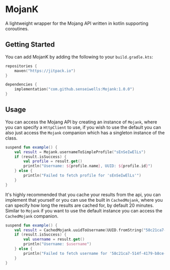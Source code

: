 # MojanK

A lightweight wrapper for the Mojang API written in kotlin supporting coroutines.

## Getting Started

You can add MojanK by adding the following to your `build.gradle.kts`:

```kts
repositories {
    maven("https://jitpack.io")
}

dependencies {
    implementation("com.github.senseiwells:Mojank:1.0.0")
}
```

## Usage

You can access the Mojang API by creating an instance of `Mojank`, where you can specify a `HttpClient` to use, if you wish to use the default you can also just access the `Mojank` companion which has a singleton instance of the class.

```kt
suspend fun example() {
    val result = Mojank.usernameToSimpleProfile("sEnSeIwElLs")
    if (result.isSuccess) {
        val profile = result.get()
        println("Username: ${profile.name}, UUID: ${profile.id}")
    } else {
        println("Failed to fetch profile for 'sEnSeIwElLs'")
    }
}
```

It's highly recommended that you cache your results from the api, you can implement that yourself or you can use the built in `CachedMojank`, where you can specify how long the results are cached for, by default 20 minutes. Similar to `Mojank` if you want to use the default instance you can access the `CachedMojank` companion. 

```kt
suspend fun example() {
    val result = CachedMojank.uuidToUsername(UUID.fromString("58c21ca7-514f-4179-b8ce-79e6d985d452"))
    if (result.isSuccess) {
        val username = result.get()
        println("Username: $username")
    } else {
        println("Failed to fetch username for '58c21ca7-514f-4179-b8ce-79e6d985d452'")
    }
}
```